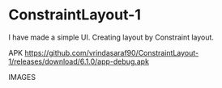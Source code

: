# ConstraintLayout-1

I have made a simple UI.
Creating layout by Constraint layout.

APK
https://github.com/vrindasaraf90/ConstraintLayout-1/releases/download/6.1.0/app-debug.apk


IMAGES


